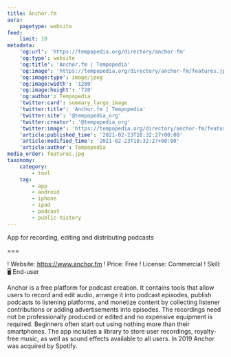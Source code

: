 ```yaml
---
title: Anchor.fm
aura:
    pagetype: website
feed:
    limit: 10
metadata:
    'og:url': 'https://tempopedia.org/directory/anchor-fm'
    'og:type': website
    'og:title': 'Anchor.fm | Tempopedia'
    'og:image': 'https://tempopedia.org/directory/anchor-fm/features.jpg'
    'og:image:type': image/jpeg
    'og:image:width': '1280'
    'og:image:height': '720'
    'og:author': Tempopedia
    'twitter:card': summary_large_image
    'twitter:title': 'Anchor.fm | Tempopedia'
    'twitter:site': '@tempopedia_org'
    'twitter:creator': '@tempopedia_org'
    'twitter:image': 'https://tempopedia.org/directory/anchor-fm/features.jpg'
    'article:published_time': '2021-02-23T18:32:27+00:00'
    'article:modified_time': '2021-02-23T18:32:27+00:00'
    'article:author': Tempopedia
media_order: features.jpg
taxonomy:
    category:
        - tool
    tag:
        - app
        - android
        - iphone
        - ipad
        - podcast
        - public-history
---
```


App for recording, editing and distributing podcasts

===

! Website: https://www.anchor.fm
! Price: Free
! License: Commercial
! Skill: 🖥 End-user

Anchor is a free platform for podcast creation. It contains tools that allow users to record and edit audio, arrange it into podcast episodes, publish podcasts to listening platforms, and monetize content by collecting listener contributions or adding advertisements into episodes. The recordings need not be professionally produced or edited and no expensive equipment is required. Beginners often start out using nothing more than their smartphones. The app includes a library to store user recordings, royalty-free music, as well as sound effects available to all users. In 2019 Anchor was acquired by Spotify.
